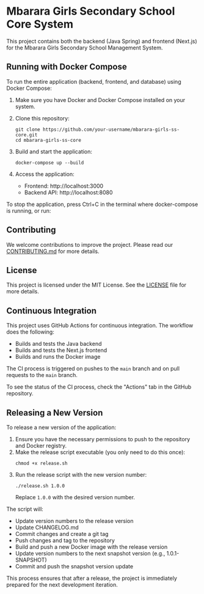 # Mbarara Girls Secondary School Core System

This project contains both the backend (Java Spring) and frontend (Next.js) for the Mbarara Girls Secondary School Management System.

## Running with Docker Compose

To run the entire application (backend, frontend, and database) using Docker Compose:

1. Make sure you have Docker and Docker Compose installed on your system.

2. Clone this repository:
   ```
   git clone https://github.com/your-username/mbarara-girls-ss-core.git
   cd mbarara-girls-ss-core
   ```

3. Build and start the application:
   ```
   docker-compose up --build
   ```

4. Access the application:
   - Frontend: http://localhost:3000
   - Backend API: http://localhost:8080

To stop the application, press Ctrl+C in the terminal where docker-compose is running, or run:

## Contributing

We welcome contributions to improve the project. Please read our [CONTRIBUTING.md](CONTRIBUTING.md) for more details.

## License

This project is licensed under the MIT License. See the [LICENSE](LICENSE) file for more details.

## Continuous Integration

This project uses GitHub Actions for continuous integration. The workflow does the following:

- Builds and tests the Java backend
- Builds and tests the Next.js frontend
- Builds and runs the Docker image

The CI process is triggered on pushes to the `main` branch and on pull requests to the `main` branch.

To see the status of the CI process, check the "Actions" tab in the GitHub repository.

## Releasing a New Version

To release a new version of the application:

1. Ensure you have the necessary permissions to push to the repository and Docker registry.
2. Make the release script executable (you only need to do this once):
   ```
   chmod +x release.sh
   ```
3. Run the release script with the new version number:
   ```
   ./release.sh 1.0.0
   ```
   Replace `1.0.0` with the desired version number.

The script will:
- Update version numbers to the release version
- Update CHANGELOG.md
- Commit changes and create a git tag
- Push changes and tag to the repository
- Build and push a new Docker image with the release version
- Update version numbers to the next snapshot version (e.g., 1.0.1-SNAPSHOT)
- Commit and push the snapshot version update

This process ensures that after a release, the project is immediately prepared for the next development iteration.
